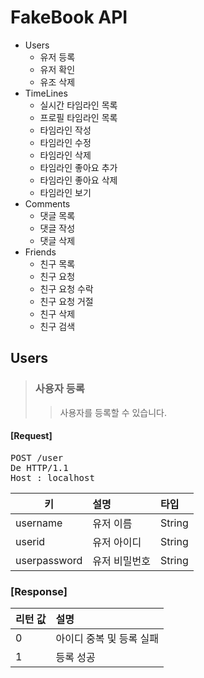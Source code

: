 FakeBook API
============
* Users
	* 유저 등록
	* 유저 확인 
	* 유조 삭제
* TimeLines
	* 실시간 타임라인 목록
	* 프로필 타임라인 목록
	* 타임라인 작성
	* 타임라인 수정
	* 타임라인 삭제
	* 타임라인 좋아요 추가
	* 타임라인 좋아요 삭제
	* 타임라인 보기
* Comments
	* 댓글 목록
	* 댓글 작성
	* 댓글 삭제
* Friends 
	* 친구 목록
	* 친구 요청
	* 친구 요청 수락
	* 친구 요청 거절
	* 친구 삭제
	* 친구 검색


Users
---------
> ### 사용자 등록
>> 사용자를 등록할 수 있습니다.

#### [Request]
<pre>
POST /user
De HTTP/1.1 
Host : localhost
</pre>

| 키		 	      | 설명 		   		| 타입		   |
| ----------      | :--------- 		| :----------  | 
| username        | 유저 이름       	| String       | 
| userid    	  | 유저 아이디       	| String       | 
| userpassword    | 유저 비밀번호		| String       | 


### [Response]

| 리턴 값		      | 설명 		   					| 
| ----------      | :--------- 					| 
| 0        		  | 아이디 중복 및 등록 실패       	| 
| 1 	   	  	  | 등록 성공       				| 
